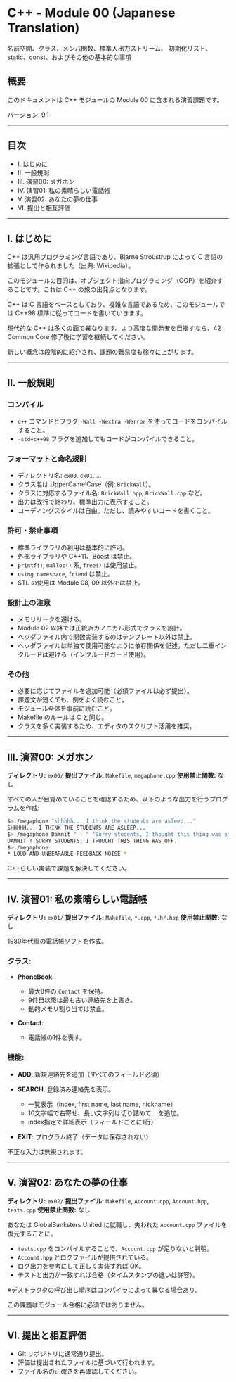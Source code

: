 # C++ - Module 00 (Japanese Translation)

名前空間、クラス、メンバ関数、標準入出力ストリーム、 初期化リスト、static、const、およびその他の基本的な事項

## 概要

このドキュメントは C++ モジュールの Module 00 に含まれる演習課題です。

バージョン: 9.1

---

## 目次

* I. はじめに
* II. 一般規則
* III. 演習00: メガホン
* IV. 演習01: 私の素晴らしい電話帳
* V. 演習02: あなたの夢の仕事
* VI. 提出と相互評価

---

## I. はじめに

C++ は汎用プログラミング言語であり、Bjarne Stroustrup によって C 言語の拡張として作られました（出典: Wikipedia）。

このモジュールの目的は、オブジェクト指向プログラミング（OOP）を紹介することです。これは C++ の旅の出発点となります。

C++ は C 言語をベースとしており、複雑な言語であるため、このモジュールでは C++98 標準に従ってコードを書いていきます。

現代的な C++ は多くの面で異なります。より高度な開発者を目指すなら、42 Common Core 修了後に学習を継続してください。

新しい概念は段階的に紹介され、課題の難易度も徐々に上がります。

---

## II. 一般規則

### コンパイル

* `c++` コマンドとフラグ `-Wall -Wextra -Werror` を使ってコードをコンパイルすること。
* `-std=c++98` フラグを追加してもコードがコンパイルできること。

### フォーマットと命名規則

* ディレクトリ名: `ex00`, `ex01`, ...
* クラス名は UpperCamelCase（例: `BrickWall`）。
* クラスに対応するファイル名: `BrickWall.hpp`, `BrickWall.cpp` など。
* 出力は改行で終わり、標準出力に表示すること。
* コーディングスタイルは自由。ただし、読みやすいコードを書くこと。

### 許可・禁止事項

* 標準ライブラリの利用は基本的に許可。
* 外部ライブラリや C++11、Boost は禁止。
* `printf()`, `malloc()` 系, `free()` は使用禁止。
* `using namespace`, `friend` は禁止。
* STL の使用は Module 08, 09 以外では禁止。

### 設計上の注意

* メモリリークを避ける。
* Module 02 以降では正統派カノニカル形式でクラスを設計。
* ヘッダファイル内で関数実装するのはテンプレート以外は禁止。
* ヘッダファイルは単独で使用可能なように依存関係を記述。ただし二重インクルードは避ける（インクルードガード使用）。

### その他

* 必要に応じてファイルを追加可能（必須ファイルは必ず提出）。
* 課題文が短くても、例をよく読むこと。
* モジュール全体を事前に読むこと。
* Makefile のルールは C と同じ。
* クラスを多く実装するため、エディタのスクリプト活用を推奨。

---

## III. 演習00: メガホン

**ディレクトリ:** `ex00/`
**提出ファイル:** `Makefile`, `megaphone.cpp`
**使用禁止関数:** なし

すべての人が目覚めていることを確認するため、以下のような出力を行うプログラムを作成:

```bash
$>./megaphone "shhhhh... I think the students are asleep..."
SHHHHH... I THINK THE STUDENTS ARE ASLEEP...
$>./megaphone Damnit " ! " "Sorry students, I thought this thing was off."
DAMNIT ! SORRY STUDENTS, I THOUGHT THIS THING WAS OFF.
$>./megaphone
* LOUD AND UNBEARABLE FEEDBACK NOISE *
```

C++らしい実装で課題を解決してください。

---

## IV. 演習01: 私の素晴らしい電話帳

**ディレクトリ:** `ex01/`
**提出ファイル:** `Makefile`, `*.cpp`, `*.h/.hpp`
**使用禁止関数:** なし

1980年代風の電話帳ソフトを作成。

### クラス:

* **PhoneBook**:

  * 最大8件の `Contact` を保持。
  * 9件目以降は最も古い連絡先を上書き。
  * 動的メモリ割り当ては禁止。

* **Contact**:

  * 電話帳の1件を表す。

### 機能:

* **ADD**: 新規連絡先を追加（すべてのフィールド必須）
* **SEARCH**: 登録済み連絡先を表示。

  * 一覧表示（index, first name, last name, nickname）
  * 10文字幅で右寄せ、長い文字列は切り詰めて `.` を追加。
  * index指定で詳細表示（フィールドごとに1行）
* **EXIT**: プログラム終了（データは保存されない）

不正な入力は無視されます。

---

## V. 演習02: あなたの夢の仕事

**ディレクトリ:** `ex02/`
**提出ファイル:** `Makefile`, `Account.cpp`, `Account.hpp`, `tests.cpp`
**使用禁止関数:** なし

あなたは GlobalBanksters United に就職し、失われた `Account.cpp` ファイルを復元することに。

* `tests.cpp` をコンパイルすることで、`Account.cpp` が足りないと判明。
* `Account.hpp` とログファイルが提供されている。
* ログ出力を参考にして正しく実装すれば OK。
* テストと出力が一致すれば合格（タイムスタンプの違いは許容）。

※デストラクタの呼び出し順序はコンパイラによって異なる場合あり。

この課題はモジュール合格に必須ではありません。

---

## VI. 提出と相互評価

* Git リポジトリに通常通り提出。
* 評価は提出されたファイルに基づいて行われます。
* ファイル名の正確さを再確認してください。
